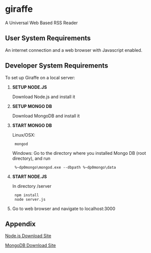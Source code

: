 giraffe
=======

A Universal Web Based RSS Reader

User System Requirements
-------------------------
An internet connection and a web browser with Javascript enabled. 

Developer System Requirements
------------------------------
To set up Giraffe on a local server:

1. **SETUP NODE.JS**

	Download Node.js and install it

2. **SETUP MONGO DB**

	Download MongoDB and install it

3. **START MONGO DB**

	Linux/OSX:

        mongod

	Windows: Go to the directory where you installed Mongo DB (root directory), and run

        %~dp0mongo\mongod.exe --dbpath %~dp0mongo\data

4. **START NODE.JS**

	In directory /server
	
        npm install
        node server.js

5. Go to web browser and navigate to localhost:3000

Appendix
--------
[Node.js Download Site](http://nodejs.org/)

[MongoDB Download Site](http://www.mongodb.org/)
